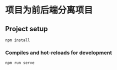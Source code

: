# 项目为前后端分离项目

## Project setup
```
npm install
```

### Compiles and hot-reloads for development
```
npm run serve
```
